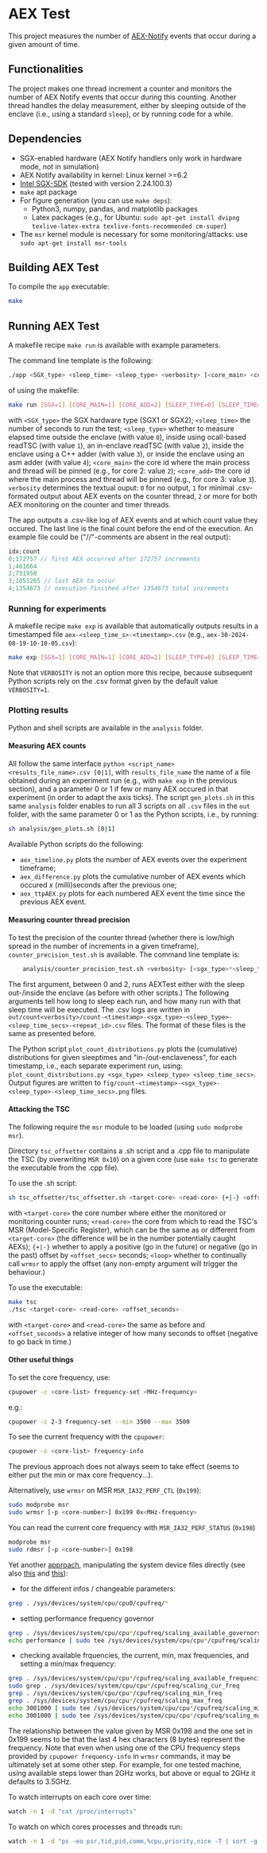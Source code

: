 # AEX Test

This project measures the number of [AEX-Notify](https://www.intel.com/content/www/us/en/content-details/736463/white-paper-asynchronous-enclave-exit-notify-and-the-edeccssa-user-leaf-function.html) events that occur during a given amount of time.

## Functionalities

The project makes one thread increment a counter and monitors the number of AEX Notify events that occur during this counting. Another thread handles the delay measurement, either by sleeping outside of the enclave (i.e., using a standard `sleep`), or by running code for a while.

## Dependencies

- SGX-enabled hardware (AEX Notify handlers only work in hardware mode, not in simulation)
- AEX Notify availability in kernel: Linux kernel >=6.2
- [Intel SGX-SDK](https://github.com/intel/linux-sgx/tree/sgx_2.24) (tested with version 2.24.100.3)
- `make` apt package
- For figure generation (you can use `make deps`): 
    - Python3, numpy, pandas, and matplotlib packages
    - Latex packages (e.g., for Ubuntu: `sudo apt-get install dvipng texlive-latex-extra texlive-fonts-recommended cm-super`)
- The `msr` kernel module is necessary for some monitoring/attacks: use `sudo apt-get install msr-tools`

## Building AEX Test

To compile the `app` executable:
``` sh
make
```

## Running AEX Test

A makefile recipe `make run` is available with example parameters.

The command line template is the following:
``` sh
./app <SGX_type> <sleep_time> <sleep_type> <verbosity> [<core_main> <core_add>]
```
of using the makefile:
``` sh
make run [SGX=1] [CORE_MAIN=1] [CORE_ADD=2] [SLEEP_TYPE=0] [SLEEP_TIME=10] [VERBOSITY=1]
```
with `<SGX_type>` the SGX hardware type (SGX1 or SGX2); `<sleep_time>` the number of seconds to run the test; `<sleep_type>` whether to measure elapsed time outside the enclave (with value `0`), inside using ocall-based readTSC (with value `1`), an in-enclave readTSC (with value `2`), inside the enclave using a C++ adder (with value `3`), or inside the enclave using an asm adder (with value `4`); `<core_main>` the core id where the main process and thread will be pinned (e.g., for core 2: value `2`); `<core_add>` the core id where the main process and thread will be pinned (e.g., for core 3: value `3`). `verbosity` determines the textual ouput: `0` for no output, `1` for minimal .csv-formated output about AEX events on the counter thread, `2` or more for both AEX monitoring on the counter and timer threads.

The app outputs a .csv-like log of AEX events and at which count value they occured. The last line is the final count before the end of the execution. An example file could be ("//"-comments are absent in the real output):
``` c
idx;count
0;172757 // first AEX occurred after 172757 increments
1;461664
2;751950
3;1051265 // last AEX to occur
4;1354673 // execution finished after 1354673 total increments
```

### Running for experiments

A makefile recipe `make exp` is available that automatically outputs results in a timestamped file `aex-<sleep_time_s>-<timestamp>.csv` (e.g., `aex-30-2024-08-19-10-10-05.csv`):
``` sh
make exp [SGX=1] [CORE_MAIN=1] [CORE_ADD=2] [SLEEP_TYPE=0] [SLEEP_TIME=10]
```
Note that `VERBOSITY` is not an option more this recipe, because subsequent Python scripts rely on the .csv format given by the default value `VERBOSITY=1`.

### Plotting results

Python and shell scripts are available in the `analysis` folder.

#### Measuring AEX counts

All follow the same interface `python <script_name> <results_file_name>.csv [0|1]`, with `results_file_name` the name of a file obtained during an experiment run (e.g., with `make exp` in the previous section), and a parameter 0 or 1 if few or many AEX occured in that experiment (in order to adapt the axis ticks).
The script `gen_plots.sh` in this same `analysis` folder enables to run all 3 scripts on all `.csv` files in the `out` folder, with the same parameter 0 or 1 as the Python scripts, i.e., by running:
``` sh
sh analysis/gen_plots.sh [0|1]
```
Available Python scripts do the following:
- `aex_timeline.py` plots the number of AEX events over the experiment timeframe;
- `aex_difference.py` plots the cumulative number of AEX events which occured *x* (milli)seconds after the previous one;
- `aex_ttpAEX.py` plots for each numbered AEX event the time since the previous AEX event.

#### Measuring counter thread precision

To test the precision of the counter thread (whether there is low/high spread in the number of increments in a given timeframe), `counter_precision_test.sh` is available.
The command line template is:
``` sh
    analysis/counter_precision_test.sh <verbosity> [<sgx_type>*<sleep_type>*<sleep_time_secs>*<n_repeats>]...
```
The first argument, between 0 and 2, runs AEXTest either with the sleep out-/inside the enclave (as before with other scripts.) The following arguments tell how long to sleep each run, and how many run with that sleep time will be executed.
The .csv logs are written in `out/count<verbosity>/count-<timestamp>-<sgx_type>-<sleep_type>-<sleep_time_secs>-<repeat_id>.csv` files.
The format of these files is the same as presented before.

The Python script `plot_count_distributions.py` plots the (cumulative) distributions for given sleeptimes and "in-/out-enclaveness", for each timestamp, i.e., each separate experiment run, using: `plot_count_distributions.py <sgx_type> <sleep_type> <sleep_time_secs>`. Output figures are written to `fig/count-<timestamp>-<sgx_type>-<sleep_type>-<sleep_time_secs>.png` files.

#### Attacking the TSC

The following require the `msr` module to be loaded (using `sudo modprobe msr`).

Directory `tsc_offsetter` contains a .sh script and a .cpp file to manipulate the TSC (by overwriting `MSR 0x10`) on a given core (use `make tsc` to generate the executable from the .cpp file).

To use the .sh script:
``` sh
sh tsc_offsetter/tsc_offsetter.sh <target-core> <read-core> {+|-} <offset_secs> [<loop>]
```
with `<target-core>` the core number where either the monitored or monitoring counter runs; `<read-core>` the core from which to read the TSC's MSR (Model-Specific Register), which can be the same as or different from `<target-core>` (the difference will be in the number potentially caught AEXs); `{+|-}` whether to apply a positive (go in the future) or negative (go in the past) offset by `<offset_secs>` seconds; `<loop>` whether to continually call `wrmsr` to apply the offset (any non-empty argument will trigger the behaviour.)

To use the executable:
``` sh
make tsc
./tsc <target-core> <read-core> <offset_seconds>
```
with `<target-core>` and `<read-core>` the same as before and `<offset_seconds>` a relative integer of how many seconds to offset (negative to go back in time.)

#### Other useful things

To set the core frequency, use:
``` sh
cpupower -c <core-list> frequency-set <MHz-frequency>
```
e.g.:
``` sh
cpupower -c 2-3 frequency-set --min 3500 --max 3500
```
To see the current frequency with the `cpupower`:
``` sh
cpupower -c <core-list> frequency-info
```

The previous approach does not always seem to take effect (seems to either put the min or max core frequency...). 

Alternatively, use `wrmsr` on MSR `MSR_IA32_PERF_CTL` (`0x199`):
``` sh
sudo modprobe msr
sudo wrmsr [-p <core-number>] 0x199 0x<MHz-frequency>
```
You can read the current core frequency with `MSR_IA32_PERF_STATUS` (`0x198`)
``` sh
modprobe msr
sudo rdmsr [-p <core-number>] 0x198
```

Yet another [approach](https://askubuntu.com/questions/1415288/how-to-install-cpupower-on-ubuntu-20-04-with-kernel-5-17), manipulating the system device files directly (see also [this](https://www.kernel.org/doc/html/latest/admin-guide/pm/cpufreq.html?highlight=schedutil#policy-interface-in-sysfs) and [this](https://www.kernel.org/doc/html/latest/admin-guide/pm/cpufreq.html?highlight=schedutil#generic-scaling-governors)):
- for the different infos / changeable parameters:
``` sh
grep . /sys/devices/system/cpu/cpu0/cpufreq/*
```
- setting performance frequency governor
``` sh
grep . /sys/devices/system/cpu/cpu*/cpufreq/scaling_available_governors
echo performance | sudo tee /sys/devices/system/cpu/cpu*/cpufreq/scaling_governor
```
- checking available frquencies, the current, min, max frequencies, and setting a min/max frequency:
``` sh
grep . /sys/devices/system/cpu/cpu*/cpufreq/scaling_available_frequencies
sudo grep . /sys/devices/system/cpu/cpu*/cpufreq/scaling_cur_freq
grep . /sys/devices/system/cpu/cpu*/cpufreq/scaling_min_freq
grep . /sys/devices/system/cpu/cpu*/cpufreq/scaling_max_freq
echo 3001000 | sudo tee /sys/devices/system/cpu/cpu*/cpufreq/scaling_min_freq
echo 3001000 | sudo tee /sys/devices/system/cpu/cpu*/cpufreq/scaling_max_freq
```


The relationship between the value given by MSR 0x198 and the one set in 0x199 seems to be that the last 4 hex characters (8 bytes) represent the frequency.
Note that even when using one of the CPU frequency steps provided by `cpupower frequency-info` in `wrmsr` commands, it may be ultimately set at some other step. For example, for one tested machine, using available steps lower than 2GHz works, but above or equal to 2GHz it defaults to 3.5GHz.

To watch interrupts on each core over time:
``` sh
watch -n 1 -d "cat /proc/interrupts"
```

To watch on which cores processes and threads run:
``` sh
watch -n 1 -d "ps -eo psr,tid,pid,comm,%cpu,priority,nice -T | sort -g [| grep <process-name>]"
```